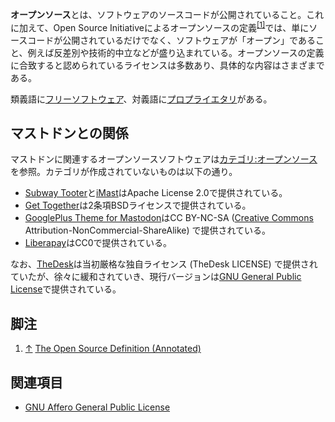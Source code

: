 <div>

**オープンソース**とは、ソフトウェアのソースコードが公開されていること。これに加えて、Open Source Initiativeによるオープンソースの定義<sup>[\[1\]](#cite_note-1)</sup>では、単にソースコードが公開されているだけでなく、ソフトウェアが「オープン」であること、例えば反差別や技術的中立などが盛り込まれている。オープンソースの定義に合致すると認められているライセンスは多数あり、具体的な内容はさまざまである。

類義語に[フリーソフトウェア](/%E3%83%95%E3%83%AA%E3%83%BC%E3%82%BD%E3%83%95%E3%83%88%E3%82%A6%E3%82%A7%E3%82%A2 "フリーソフトウェア")、対義語に[プロプライエタリ](/%E3%83%97%E3%83%AD%E3%83%97%E3%83%A9%E3%82%A4%E3%82%A8%E3%82%BF%E3%83%AA "プロプライエタリ")がある。

## マストドンとの関係

マストドンに関連するオープンソースソフトウェアは[カテゴリ:オープンソース](/%E3%82%AB%E3%83%86%E3%82%B4%E3%83%AA:%E3%82%AA%E3%83%BC%E3%83%97%E3%83%B3%E3%82%BD%E3%83%BC%E3%82%B9 "カテゴリ:オープンソース")を参照。カテゴリが作成されていないものは以下の通り。

-   [Subway Tooter](/Subway_Tooter "Subway Tooter")と[iMast](/IMast "IMast")はApache License 2.0で提供されている。
-   [Get Together](/Get_Together "Get Together")は2条項BSDライセンスで提供されている。
-   [GooglePlus Theme for Mastodon](/GooglePlus_Theme_for_Mastodon "GooglePlus Theme for Mastodon")はCC BY-NC-SA ([Creative Commons](/Creative_Commons "Creative Commons (存在しないページ)") Attribution-NonCommercial-ShareAlike) で提供されている。
-   [Liberapay](/Liberapay "Liberapay")はCC0で提供されている。

なお、[TheDesk](/TheDesk "TheDesk")は当初厳格な独自ライセンス (TheDesk LICENSE) で提供されていたが、徐々に緩和されていき、現行バージョンは[GNU General Public License](/GNU_General_Public_License "GNU General Public License")で提供されている。

## 脚注

<div>

1.  [↑](#cite_ref-1) <a href="https://opensource.org/osd-annotated" rel="nofollow">The Open Source Definition (Annotated)</a>

</div>

## 関連項目

-   [GNU Affero General Public License](/GNU_Affero_General_Public_License "GNU Affero General Public License")

</div>
